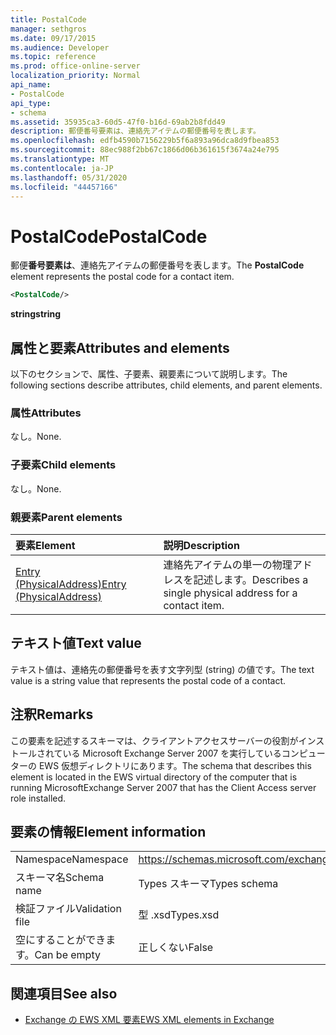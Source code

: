 ```yaml
---
title: PostalCode
manager: sethgros
ms.date: 09/17/2015
ms.audience: Developer
ms.topic: reference
ms.prod: office-online-server
localization_priority: Normal
api_name:
- PostalCode
api_type:
- schema
ms.assetid: 35935ca3-60d5-47f0-b16d-69ab2b8fdd49
description: 郵便番号要素は、連絡先アイテムの郵便番号を表します。
ms.openlocfilehash: edfb4590b7156229b5f6a893a96dca8d9fbea853
ms.sourcegitcommit: 88ec988f2bb67c1866d06b361615f3674a24e795
ms.translationtype: MT
ms.contentlocale: ja-JP
ms.lasthandoff: 05/31/2020
ms.locfileid: "44457166"
---
```

# <a name="postalcode"></a><span data-ttu-id="d3520-103">PostalCode</span><span class="sxs-lookup"><span data-stu-id="d3520-103">PostalCode</span></span>

<span data-ttu-id="d3520-104">郵便**番号要素は**、連絡先アイテムの郵便番号を表します。</span><span class="sxs-lookup"><span data-stu-id="d3520-104">The **PostalCode** element represents the postal code for a contact item.</span></span> 
  
```xml
<PostalCode/>
```

 <span data-ttu-id="d3520-105">**string**</span><span class="sxs-lookup"><span data-stu-id="d3520-105">**string**</span></span>
## <a name="attributes-and-elements"></a><span data-ttu-id="d3520-106">属性と要素</span><span class="sxs-lookup"><span data-stu-id="d3520-106">Attributes and elements</span></span>

<span data-ttu-id="d3520-107">以下のセクションで、属性、子要素、親要素について説明します。</span><span class="sxs-lookup"><span data-stu-id="d3520-107">The following sections describe attributes, child elements, and parent elements.</span></span>
  
### <a name="attributes"></a><span data-ttu-id="d3520-108">属性</span><span class="sxs-lookup"><span data-stu-id="d3520-108">Attributes</span></span>

<span data-ttu-id="d3520-109">なし。</span><span class="sxs-lookup"><span data-stu-id="d3520-109">None.</span></span>
  
### <a name="child-elements"></a><span data-ttu-id="d3520-110">子要素</span><span class="sxs-lookup"><span data-stu-id="d3520-110">Child elements</span></span>

<span data-ttu-id="d3520-111">なし。</span><span class="sxs-lookup"><span data-stu-id="d3520-111">None.</span></span>
  
### <a name="parent-elements"></a><span data-ttu-id="d3520-112">親要素</span><span class="sxs-lookup"><span data-stu-id="d3520-112">Parent elements</span></span>

|<span data-ttu-id="d3520-113">**要素**</span><span class="sxs-lookup"><span data-stu-id="d3520-113">**Element**</span></span>|<span data-ttu-id="d3520-114">**説明**</span><span class="sxs-lookup"><span data-stu-id="d3520-114">**Description**</span></span>|
|:-----|:-----|
|[<span data-ttu-id="d3520-115">Entry (PhysicalAddress)</span><span class="sxs-lookup"><span data-stu-id="d3520-115">Entry (PhysicalAddress)</span></span>](entry-physicaladdress.md) <br/> |<span data-ttu-id="d3520-116">連絡先アイテムの単一の物理アドレスを記述します。</span><span class="sxs-lookup"><span data-stu-id="d3520-116">Describes a single physical address for a contact item.</span></span>  <br/> |
   
## <a name="text-value"></a><span data-ttu-id="d3520-117">テキスト値</span><span class="sxs-lookup"><span data-stu-id="d3520-117">Text value</span></span>

<span data-ttu-id="d3520-118">テキスト値は、連絡先の郵便番号を表す文字列型 (string) の値です。</span><span class="sxs-lookup"><span data-stu-id="d3520-118">The text value is a string value that represents the postal code of a contact.</span></span>
  
## <a name="remarks"></a><span data-ttu-id="d3520-119">注釈</span><span class="sxs-lookup"><span data-stu-id="d3520-119">Remarks</span></span>

<span data-ttu-id="d3520-120">この要素を記述するスキーマは、クライアントアクセスサーバーの役割がインストールされている Microsoft Exchange Server 2007 を実行しているコンピューターの EWS 仮想ディレクトリにあります。</span><span class="sxs-lookup"><span data-stu-id="d3520-120">The schema that describes this element is located in the EWS virtual directory of the computer that is running MicrosoftExchange Server 2007 that has the Client Access server role installed.</span></span>
  
## <a name="element-information"></a><span data-ttu-id="d3520-121">要素の情報</span><span class="sxs-lookup"><span data-stu-id="d3520-121">Element information</span></span>

|||
|:-----|:-----|
|<span data-ttu-id="d3520-122">Namespace</span><span class="sxs-lookup"><span data-stu-id="d3520-122">Namespace</span></span>  <br/> |https://schemas.microsoft.com/exchange/services/2006/types  <br/> |
|<span data-ttu-id="d3520-123">スキーマ名</span><span class="sxs-lookup"><span data-stu-id="d3520-123">Schema name</span></span>  <br/> |<span data-ttu-id="d3520-124">Types スキーマ</span><span class="sxs-lookup"><span data-stu-id="d3520-124">Types schema</span></span>  <br/> |
|<span data-ttu-id="d3520-125">検証ファイル</span><span class="sxs-lookup"><span data-stu-id="d3520-125">Validation file</span></span>  <br/> |<span data-ttu-id="d3520-126">型 .xsd</span><span class="sxs-lookup"><span data-stu-id="d3520-126">Types.xsd</span></span>  <br/> |
|<span data-ttu-id="d3520-127">空にすることができます。</span><span class="sxs-lookup"><span data-stu-id="d3520-127">Can be empty</span></span>  <br/> |<span data-ttu-id="d3520-128">正しくない</span><span class="sxs-lookup"><span data-stu-id="d3520-128">False</span></span>  <br/> |
   
## <a name="see-also"></a><span data-ttu-id="d3520-129">関連項目</span><span class="sxs-lookup"><span data-stu-id="d3520-129">See also</span></span>



- [<span data-ttu-id="d3520-130">Exchange の EWS XML 要素</span><span class="sxs-lookup"><span data-stu-id="d3520-130">EWS XML elements in Exchange</span></span>](ews-xml-elements-in-exchange.md)

